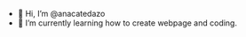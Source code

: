 - 👋 Hi, I’m @anacatedazo 
- 🌱 I’m currently learning how to create webpage and coding.


<!---
anacatedazo/anacatedazo is a ✨ special ✨ repository because its `README.md` (this file) appears on your GitHub profile.
You can click the Preview link to take a look at your changes.
--->
